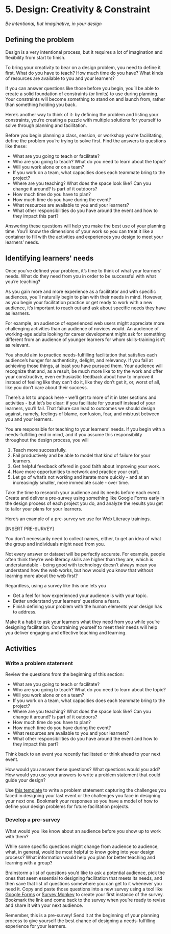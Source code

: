 # 5. Design: Creativity & Constraint

*Be intentional, but imaginative, in your design*

## Defining the problem

Design is a very intentional process, but it requires a lot of imagination and flexibility from start to finish.

To bring your creativity to bear on a design problem, you need to define it first. What do you have to teach? How much time do you have? What kinds of resources are available to you and your learners?

If you can answer questions like those before you begin, you’ll be able to create a solid foundation of constraints (or limits) to use during planning. Your constraints will become something to stand on and launch from, rather than something holding you back.

Here’s another way to think of it: by defining the problem and listing your constraints, you’re creating a puzzle with multiple solutions for yourself to solve through planning and facilitation.

Before you begin planning a class, session, or workshop you’re facilitating, define the problem you’re trying to solve first. Find the answers to questions like these:

- What are you going to teach or facilitate?
- Who are you going to teach? What do you need to learn about the topic?
- Will you work alone or on a team?
- If you work on a team, what capacities does each teammate bring to the project?
- Where are you teaching? What does the space look like? Can you change it around? Is part of it outdoors?
- How much time do you have to plan?
- How much time do you have during the event?
- What resources are available to you and your learners?
- What other responsibilities do you have around the event and how to they impact this part?

Answering these questions will help you make the best use of your planning time. You’ll know the dimensions of your work so you can treat it like a container to fill with the activities and experiences you design to meet your learners’ needs.

## Identifying learners' needs

Once you’ve defined your problem, it’s time to think of what your learners’ needs. What do they need from you in order to be successful with what you’re teaching? 

As you gain more and more experience as a facilitator and with specific audiences, you’ll naturally begin to plan with their needs in mind. However, as you begin your facilitation practice or get ready to work with a new audience, it’s important to reach out and ask about specific needs they have as learners.

For example, an audience of experienced web users might appreciate more challenging activities than an audience of novices would. An audience of working-age adults looking for career development might ask for something different from an audience of younger learners for whom skills-training isn’t as relevant.

You should aim to practice needs-fulfilling facilitation that satisfies each audience’s hunger for authenticity, delight, and relevancy. If you fail at achieving those things, at least you have pursued them. Your audience will recognize that and, as a result, be much more like to try the work and offer your constructive, even enthusiastic feedback about how to improve it instead of feeling like they can’t do it, like they don’t get it, or, worst of all, like you don’t care about their success.

There’s a lot to unpack here - we’ll get to more of it in later sections and activities - but let’s be clear: if you facilitate for yourself instead of your learners, you’ll fail. That failure can lead to outcomes we should design against, namely, feelings of blame, confusion, fear, and mistrust between you and your learners.

You are responsible for teaching to your learners’ needs. If you begin with a needs-fulfilling end in mind, and if you assume this responsibility throughout the design process, you will 

1. Teach more successfully.
2. Fail productively and be able to model that kind of failure for your learners.
3. Get helpful feedback offered in good faith about improving your work.
4. Have more opportunities to network and practice your craft.
5. Let go of what’s not working and iterate more quickly - and at an increasingly smaller, more immediate scale - over time.

Take the time to research your audience and its needs before each event. Create and deliver a pre-survey using something like Google Forms early in the design process of each project you do, and analyze the results you get to tailor your plans for your learners.

Here’s an example of a pre-survey we use for Web Literacy trainings.

[INSERT PRE-SURVEY]

You don’t necessarily need to collect names, either, to get an idea of what the group and individuals might need from you.

Not every answer or dataset will be perfectly accurate. For example, people often think they’re web literacy skills are higher than they are, which is understandable - being good with technology doesn’t always mean you understand how the web works, but how would you know that without learning more about the web first?

Regardless, using a survey like this one lets you 

- Get a feel for how experienced your audience is with your topic.
- Better understand your learners’ questions a fears.
- Finish defining your problem with the human elements your design has to address.

Make it a habit to ask your learners what they need from you while you’re designing facilitation. Constraining yourself to meet their needs will help you deliver engaging and effective teaching and learning.

## Activities

### Write a problem statement

Review the questions from the beginning of this section:

- What are you going to teach or facilitate?
- Who are you going to teach? What do you need to learn about the topic?
- Will you work alone or on a team?
- If you work on a team, what capacities does each teammate bring to the project?
- Where are you teaching? What does the space look like? Can you change it around? Is part of it outdoors?
- How much time do you have to plan?
- How much time do you have during the event?
- What resources are available to you and your learners?
- What other responsibilities do you have around the event and how to they impact this part?

Think back to an event you recently facilitated or think ahead to your next event.

How would you answer these questions? What questions would you add? How would you use your answers to write a problem statement that could guide your design?

Use [this template](/activities/write-a-problem-statement.pdf) to write a problem statement capturing the challenges you faced in designing your last event or the challenges you face in designing your next one. Bookmark your responses so you have a model of how to define your design problems for future facilitation projects.

### Develop a pre-survey

What would you like know about an audience before you show up to work with them?

While some specific questions might change from audience to audience, what, in general, would be most helpful to know going into your design process? What information would help you plan for better teaching and learning with a group?

Brainstorm a list of questions you’d like to ask a potential audience, pick the ones that seem essential to designing facilitation that meets its needs, and then save that list of questions somewhere you can get to it whenever you need it. Copy and paste those questions into a new survey using a tool like [Google Forms](https://forms.google.com) or [Survey Monkey](https://www.surveymonkey.com/) to create your first instance of the survey. Bookmark the link and come back to the survey when you’re ready to revise and share it with your next audience.

Remember, this is a pre-survey! Send it at the beginning of your planning process to give yourself the best chance of designing a needs-fulfilling experience for your learners.
